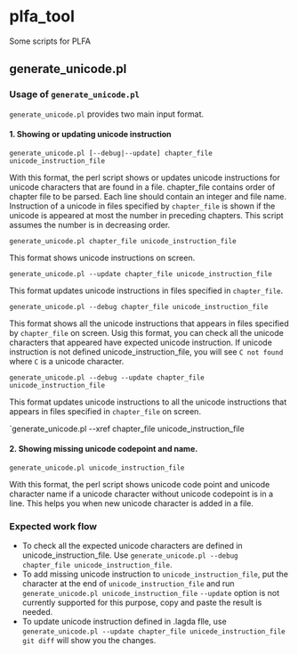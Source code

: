 # plfa_tool
Some scripts for PLFA

## generate_unicode.pl

### Usage of `generate_unicode.pl`

`generate_unicode.pl` provides two main input format.

#### 1. Showing or updating unicode instruction

`generate_unicode.pl [--debug|--update] chapter_file unicode_instruction_file`

With this format, the perl script shows or updates unicode instructions for unicode characters
that are found in a file.
chapter_file contains order of chapter file to be parsed.
Each line should contain an integer and file name. Instruction of a unicode in files specified by `chapter_file` is shown
if the unicode is appeared at most the number in preceding chapters.
This script assumes the number is in decreasing order.

`generate_unicode.pl chapter_file unicode_instruction_file`

This format shows unicode instructions on screen.

`generate_unicode.pl --update chapter_file unicode_instruction_file`

This format updates unicode instructions in files specified in `chapter_file`.

`generate_unicode.pl --debug chapter_file unicode_instruction_file`

This format shows all the unicode instructions that appears in files specified by `chapter_file` on screen.
Usig this format, you can check all the unicode characters that appeared have expected unicode instruction.
If unicode instruction is not defined unicode_instruction_file, you will see
`C not found` where `C` is a unicode character.

`generate_unicode.pl --debug --update chapter_file unicode_instruction_file`

This format updates unicode instructions to all the unicode instructions that appears in files specified in `chapter_file` on screen.

`generate_unicode.pl --xref chapter_file unicode_instruction_file



#### 2. Showing missing unicode codepoint and name.

`generate_unicode.pl unicode_instruction_file`

With this format, the perl script shows unicode code point and unicode character name if
a unicode character without unicode codepoint is in a line.
This helps you when new unicode character is added in a file.

### Expected work flow

- To check all the expected unicode characters are defined in unicode_instruction_file.
  Use
  ```generate_unicode.pl --debug chapter_file unicode_instruction_file```.
- To add missing unicode instruction to `unicode_instruction_file`,
  put the character at the end of `unicode_instruction_file` and run
  ```generate_unicode.pl unicode_instruction_file```
  `--update` option is not currently supported for this purpose, copy and paste the result is needed.
- To update unicode instruction defined in .lagda flle, use
  ```generate_unicode.pl --update chapter_file unicede_instruction_file```
  `git diff` will show you the changes.

